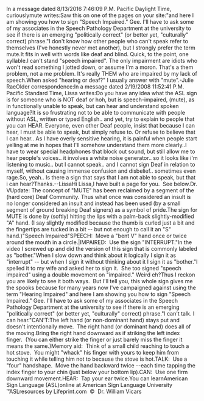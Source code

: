 In a message dated 8/13/2016 7:46:09 P.M. Pacific 
						Daylight Time, curiouslymute writes:Saw this on one of the pages on your site:"and 
				here I am showing you how to sign "Speech Impaired." Gee. I'll 
				have to ask some of my associates in the Speech Pathology 
				Department at the university to see if there is an emerging 
				"politically correct" (or better yet, "culturally" correct) 
				phrase."I don't know how other people who can't speak refer to 
					themselves (I've honestly never met another), but I 
					strongly prefer the term mute.It fits in well with words like deaf and blind. Quick, to 
					the point, one syllable.I can't stand "speech impaired". The only impairment are 
					idiots who won't read something I jotted down, or assume I'm 
					a moron. That's a them problem, not a me problem. It's 
					really THEM who are impaired by my lack of speech.When asked "hearing or deaf?" I usually answer with "mute".-Julie RaeOlder correspondence:In a message dated 2/19/2008 11:52:41 P.M. Pacific Standard 
Time, Lissa writes:Do you have any idea what the ASL sign is for someone who is NOT deaf or hoh, 
but is speech-impaired, (mute), as in functionally unable to speak, but can hear 
and understand spoken language?It is so frustrating not to be able to communicate with people without ASL, 
written or typed English.. and yet, try to explain to people that you can HEAR. 
Everyone, even other Deaf people, insist that because I can hear, I must be able 
to speak, but simply refuse to. Or refuse to believe that I can hear.. As I have 
overly sensitive hearing, it is painful when people start yelling at me in hopes 
that I'll somehow understand them more clearly..I have to wear special headphones that block out sound, but still allow me to 
hear people's voices.. it involves a white noise generator.. so it looks like 
i'm listening to music.. but I cannot speak.. and I cannot sign Deaf in relation 
to myself, without causing immense confusion and disbelief.. sometimes even 
rage.So, yeah.. Is there a sign that says that I am not able to speak, but that i can 
hear?Thanks.--LissaHi Lissa,I have built a page for you.  See below.Dr. VUpdate: The concept of "MUTE" has been reclaimed by a segment of the (hard core) 
Deaf Community. Thus what once was considered an insult is no longer considered 
an insult and instead has been used (by a small segment of ground breaking Deaf 
signers) as a symbol of pride.The sign for MUTE is done by (softly) hitting the lips with a palm-back 
slightly-modified "A" hand. (I say slightly modified because the thumb is curled 
just a bit and the fingertips are tucked in a bit -- but not enough to call it 
an "S" hand.)"Speech Impaired"SPEECH:  Move a "bent V" hand once or twice around the mouth in a circle.|IMPAIRED:  Use the sign "INTERRUPT."In the video I screwed up and did the version of this sign that is commonly labeled as 
"bother."When I slow down and think about it logically I sign it as "interrupt" -- but when I sign 
it without thinking about it I sign it as "bother."I spelled it to my wife and asked her to sign it.  She too signed "speech 
impaired" using a double movement on "impaired." Weird eh?Thus I reckon you are likely to 
see it both ways.  But I'll tell you, this whole sign gives me the spooks 
because for many years now I've campaigned against using the term "Hearing 
Impaired" and here I am showing you how to sign "Speech Impaired." Gee. I'll 
have to ask some of my associates in the Speech Pathology Department at the 
university to see if there is an emerging "politically correct" (or better yet, 
"culturally" correct) phrase."I can't talk. I can hear."CAN'T:The left hand (or non-dominant hand) stays put and doesn't intentionally move.  
The right hand (or dominant hand) does all of the moving.Bring the right hand downward as if striking the left index finger.  (You 
can either strike the finger or just barely miss the finger it means the same.)Memory aid:  Think of a small child reaching to touch a hot stove.  
You might "whack" his finger with yours to keep him from touching it while 
telling him not to because the stove is hot.TALK:  Use a "four" handshape.  Move the hand backward twice --each 
time tapping the index finger to your chin (just below your bottom lip).CAN:  Use one firm downward movement.HEAR:  Tap your ear twice.You can learnAmerican Sign Language (ASL)online at American Sign Language University ™ASLresources by Lifeprint.com  ©  Dr. William Vicars